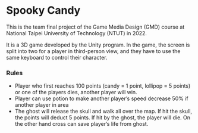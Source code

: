 <H1>Spooky Candy</H1>
<p>This is the team final project of the Game Media Design (GMD) course at National Taipei University of Technology (NTUT) in 2022.</p>
<p>It is a 3D game developed by the Unity program. In the game, the screen is split into two for a player in third-person view, and they have to use the same keyboard to control their character.</p>

<H3>Rules</H3>
<ul>
<li>Player who first reaches 100 points (candy = 1 point, lollipop = 5 points) or one of the players dies, another player will win.</li>
<li>Player can use potion to make another player’s speed decrease 50% if another player in area</li>
<li>The ghost will release the skull and walk all over the map. If hit the skull, the points will deduct 5 points. If hit by the ghost, the player will die. On the other hand cross can save player’s life from ghost.</li>
</ul>
